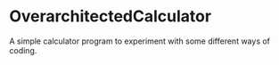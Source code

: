 # OverarchitectedCalculator
A simple calculator program to experiment with some different ways of coding.
